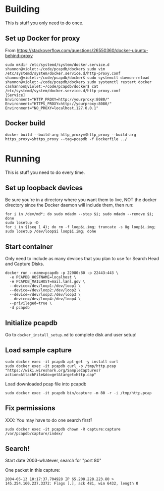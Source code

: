 Building
========

This is stuff you only need to do once.

Set up Docker for proxy
-----------------------

From https://stackoverflow.com/questions/26550360/docker-ubuntu-behind-proxy

    sudo mkdir /etc/systemd/system/docker.service.d
    shannon@violet:~/code/pcapdb/docker$ sudo vim /etc/systemd/system/docker.service.d/http-proxy.conf
    shannon@violet:~/code/pcapdb/docker$ sudo systemctl daemon-reload
    shannon@violet:~/code/pcapdb/docker$ sudo systemctl restart docker
    cashannon@violet:~/code/pcapdb/docker$ cat /etc/systemd/system/docker.service.d/http-proxy.conf
    [Service]
    Environment="HTTP_PROXY=http://yourproxy:8080/"
    Environment="HTTPS_PROXY=http://yourproxy:8080/"
    Environment="NO_PROXY=localhost,127.0.0.1"

Docker build
------------

    docker build --build-arg http_proxy=$http_proxy --build-arg https_proxy=$https_proxy --tag=pcapdb -f Dockerfile ../


Running
=======

This is stuff you need to do every time.


Set up loopback devices
-----------------------

Be sure you're in a directory where you want them to live, NOT the docker directory since the Docker daemon will include them, then run:

    for i in /dev/md*; do sudo mdadm --stop $i; sudo mdadm --remove $i; done
    sudo losetup -D
    for i in $(seq 1 4); do rm -f loop$i.img; truncate -s 8g loop$i.img; sudo losetup /dev/loop$i loop$i.img; done



Start container
----------
Only need to include as many devices that you plan to use for Search Head and Capture Disks.

    docker run --name=pcapdb -p 22080:80 -p 22443:443 \
      -e PCAPDB_HOSTNAME=localhost \
      -e PCAPDB_MAILHOST=mail.lanl.gov \
      --device=/dev/loop1:/dev/loop1 \
      --device=/dev/loop2:/dev/loop2 \
      --device=/dev/loop3:/dev/loop3 \
      --device=/dev/loop4:/dev/loop4 \
      --privileged=true \
      -d pcapdb

Initialize pcapdb
------------------
Go to ```docker_install_setup.md``` to complete disk and user setup!

Load sample capture
-------------------
    sudo docker exec -it pcapdb apt-get -y install curl
    sudo docker exec -it pcapdb curl -o /tmp/http.pcap "https://wiki.wireshark.org/SampleCaptures?action=AttachFile&do=get&target=http.cap"

Load downloaded pcap file into pcapdb

    sudo docker exec -it pcapdb bin/capture -m 80 -r -i /tmp/http.pcap


Fix permissions
---------------

XXX: You may have to do one search first?

    sudo docker exec -it pcapdb chown -R capture:capture /var/pcapdb/capture/index/


Search!
-------


Start date 2003-whatever, search for "port 80"

One packet in this capture:

    2004-05-13 10:17:37.704928 IP 65.208.228.223.80 > 145.254.160.237.3372: Flags [.], ack 481, win 6432, length 0
